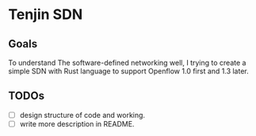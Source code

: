 # Tenjin SDN 

## Goals

To understand  The software-defined networking well, I trying to create a simple SDN with Rust language  to support Openflow 1.0 first and 1.3 later.

## TODOs

- [ ] design structure of code and working.
- [ ] write more description in README.